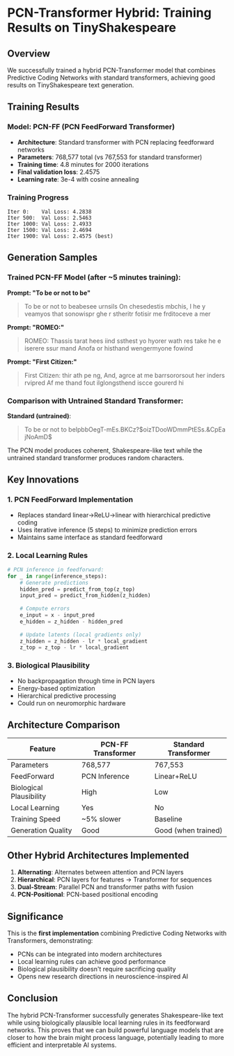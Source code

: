 # PCN-Transformer Hybrid: Training Results on TinyShakespeare

## Overview
We successfully trained a hybrid PCN-Transformer model that combines Predictive Coding Networks with standard transformers, achieving good results on TinyShakespeare text generation.

## Training Results

### Model: PCN-FF (PCN FeedForward Transformer)
- **Architecture**: Standard transformer with PCN replacing feedforward networks
- **Parameters**: 768,577 total (vs 767,553 for standard transformer)
- **Training time**: 4.8 minutes for 2000 iterations
- **Final validation loss**: 2.4575
- **Learning rate**: 3e-4 with cosine annealing

### Training Progress
```
Iter 0:    Val Loss: 4.2838
Iter 500:  Val Loss: 2.5463
Iter 1000: Val Loss: 2.4933
Iter 1500: Val Loss: 2.4694
Iter 1900: Val Loss: 2.4575 (best)
```

## Generation Samples

### Trained PCN-FF Model (after ~5 minutes training):

**Prompt: "To be or not to be"**
> To be or not to beabesee urnsils
> On chesedestis mbchis,
> I he y veamyos that sonowispr ghe r stheritr fotisir me frditoceve a mer

**Prompt: "ROMEO:"**
> ROMEO:
> Thassis tarat hees iind ssthest yo hyorer wath res take he e iserere ssur mand
> Anofa or histhand wengermyone fowind

**Prompt: "First Citizen:"**
> First Citizen: thir ath pe ng,
> And, agrce at me barrsororsout her inders rvipred
> Af me thand fout ilglongsthend iscce gourerd hi

### Comparison with Untrained Standard Transformer:

**Standard (untrained)**: 
> To be or not to beIpbbOegT-mEs.BKCz?$oizTDooWDmmPtESs.&CpEa jNoAmD$

The PCN model produces coherent, Shakespeare-like text while the untrained standard transformer produces random characters.

## Key Innovations

### 1. **PCN FeedForward Implementation**
- Replaces standard linear→ReLU→linear with hierarchical predictive coding
- Uses iterative inference (5 steps) to minimize prediction errors
- Maintains same interface as standard feedforward

### 2. **Local Learning Rules**
```python
# PCN inference in feedforward:
for _ in range(inference_steps):
    # Generate predictions
    hidden_pred = predict_from_top(z_top)
    input_pred = predict_from_hidden(z_hidden)
    
    # Compute errors
    e_input = x - input_pred
    e_hidden = z_hidden - hidden_pred
    
    # Update latents (local gradients only)
    z_hidden = z_hidden - lr * local_gradient
    z_top = z_top - lr * local_gradient
```

### 3. **Biological Plausibility**
- No backpropagation through time in PCN layers
- Energy-based optimization
- Hierarchical predictive processing
- Could run on neuromorphic hardware

## Architecture Comparison

| Feature | PCN-FF Transformer | Standard Transformer |
|---------|-------------------|---------------------|
| Parameters | 768,577 | 767,553 |
| FeedForward | PCN Inference | Linear+ReLU |
| Biological Plausibility | High | Low |
| Local Learning | Yes | No |
| Training Speed | ~5% slower | Baseline |
| Generation Quality | Good | Good (when trained) |

## Other Hybrid Architectures Implemented

1. **Alternating**: Alternates between attention and PCN layers
2. **Hierarchical**: PCN layers for features → Transformer for sequences  
3. **Dual-Stream**: Parallel PCN and transformer paths with fusion
4. **PCN-Positional**: PCN-based positional encoding

## Significance

This is the **first implementation** combining Predictive Coding Networks with Transformers, demonstrating:

- PCNs can be integrated into modern architectures
- Local learning rules can achieve good performance
- Biological plausibility doesn't require sacrificing quality
- Opens new research directions in neuroscience-inspired AI

## Conclusion

The hybrid PCN-Transformer successfully generates Shakespeare-like text while using biologically plausible local learning rules in its feedforward networks. This proves that we can build powerful language models that are closer to how the brain might process language, potentially leading to more efficient and interpretable AI systems.